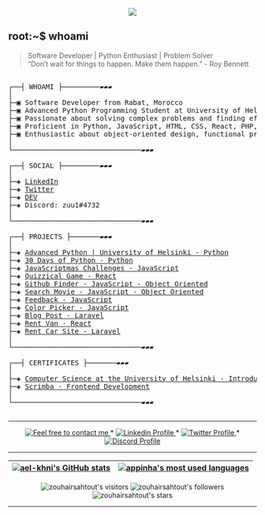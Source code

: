 </p>
<p align="center">  
<img src="https://cdn.dribbble.com/users/2495095/screenshots/6022014/media/bde6ebc855e312547d5f791f427de779.gif">
</p>

## root:~$ whoami
>  Software Developer | Python Enthusiast | Problem Solver \
>  “Don’t wait for things to happen. Make them happen.” - Roy Bennett 

<pre>

┌──┤ WHOAMI ├─────────▰▰▰
│
├─▣ Software Developer from Rabat, Morocco
├─▣ Advanced Python Programming Student at University of Helsinki
├─▣ Passionate about solving complex problems and finding efficient solutions
├─▣ Proficient in Python, JavaScript, HTML, CSS, React, PHP, Laravel, Linux
├─▣ Enthusiastic about object-oriented design, functional programming, and game development with Pygame
│
└───────────────────────────────▰▰▰

┌──┤ SOCIAL ├─────────▰▰▰
│
├─◈ <a href="https://www.linkedin.com/in/zouhair-sahtout/">LinkedIn</a>
├─◈ <a href="https://twitter.com/zouhair_sahtout">Twitter</a>
├─◈ <a href="https://dev.to/zouhair_sahtout">DEV</a>
├─◈ Discord: zuu1#4732
│
└───────────────────────────────▰▰▰

┌──┤ PROJECTS ├───────▰▰▰
│
├─◈ <a href="https://github.com/zuuhair11/Python_Programming_MOOC_2024_II--University-of-Helsinki">Advanced Python | University of Helsinki - Python</a>
├─◈ <a href="https://github.com/zuuhair11/30-Days-Of-Python">30 Days of Python - Python</a>
├─◈ <a href="https://github.com/zuuhair11/Javascriptmas-2023">JavaScriptmas Challenges - JavaScript</a>
├─◈ <a href="https://github.com/zuuhair11/quizzical-app">Quizzical Game - React</a>
├─◈ <a href="https://github.com/zuuhair11/GitHub-Finder">Github Finder - JavaScript - Object Oriented</a>
├─◈ <a href="https://github.com/zuuhair11/watcher20-05">Search Movie - JavaScript - Object Oriented</a>
├─◈ <a href="https://github.com/zuuhair11/feedback-app">Feedback - JavaScript</a>
├─◈ <a href="https://github.com/zuuhair11/color-picker">Color Picker - JavaScript</a>
├─◈ <a href="https://github.com/zuuhair11/ourmainapp">Blog Post - Laravel</a>
├─◈ <a href="https://github.com/zuuhair11/vanlife-app">Rent Van - React</a>
├─◈ <a href="https://github.com/zuuhair11/CarRentalPro">Rent Car Site - Laravel</a>
│
└───────────────────────────────▰▰▰

┌──┤ CERTIFICATES ├───────▰▰▰
│
├─◈ <a href="https://certificates.mooc.fi/validate/8gfbeynykvq">Computer Science at the University of Helsinki - Introduction to Programming course (BSCS1001, 5 ECTS)</a>
├─◈ <a href="https://scrimba.com/certificate/umaxwbAN/gfrontend">Scrimba - Frontend Development</a>
│
└───────────────────────────────▰▰▰

</pre>

--------------

<p align="center">
	<a href="mailto:zouhairsahtout66@gmail.com">
		<img alt="Feel free to contact me" src="https://img.shields.io/badge/-Ask_me_anything-blue?style=flat&logo=Gmail&logoColor=white&link=mailto:zouhairsahtout66@gmail.com&color=3d85c6" />
	</a>
	<span> * </span>
    <a href="https://www.linkedin.com/in/zouhair-sahtout/">
        <img alt="Linkedin Profile" src="https://img.shields.io/badge/-Linkedin-0072b1?style=flat&logo=Linkedin&logoColor=white&link=https://www.linkedin.com/in/zouhair-sahtout/" />
    </a>
    <span> * </span>
    <a href="https://twitter.com/zouhair_sahtout">
        <img alt="Twitter Profile" src="https://img.shields.io/badge/-Twitter-0072b1?style=flat&logo=Twitter&logoColor=white&link=https://twitter.com/zouhair_sahtout/&color=1DA1F2" />
    </a>
    <span> * </span>
    <a href="https://discord.com/users/795716168223817750">
        <img alt="Discord Profile" src="https://img.shields.io/badge/-Discord-0072b1?style=flat&logo=Discord&logoColor=white&link=https://discord.com/users/795716168223817750/&color=7289da" />
    </a>
</p>

---------------

| [![ael-khni's GitHub stats](https://github-readme-stats.vercel.app/api?username=zuuhair11&count_private=true&show_icons=true&hide=issues&hide_border=true&theme=jolly)](https://github.com/zuuhair11?tab=repositories) | [![appinha's most used languages](https://github-readme-stats.vercel.app/api/top-langs/?username=zuuhair11&layout=compact&hide_border=true&theme=jolly)](https://github.com/zuuhair11?tab=repositories) |
|:-:|:-:|

<p align="center">
	<img alt="zouhairsahtout's visitors" src="https://komarev.com/ghpvc/?username=zuuhair11&color=8c36db&style=flat&label=visitors" />
	<img alt="zouhairsahtout's followers" src="https://img.shields.io/github/followers/zuuhair11?color=blueviolet" />
	<img alt="zouhairsahtout's stars" src="https://img.shields.io/github/stars/zuuhair11?color=blueviolet" />
</p>

---------------
